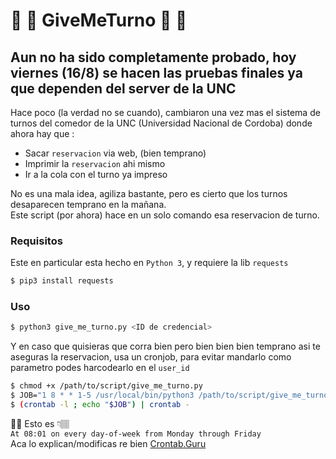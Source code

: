 # 🍅 🥑 GiveMeTurno 🍔 🍗

## Aun no ha sido completamente probado, hoy viernes (16/8) se hacen las pruebas finales ya que dependen del server de la UNC

Hace poco (la verdad no se cuando), cambiaron una vez mas el sistema de turnos del comedor de la UNC (Universidad Nacional de Cordoba) donde ahora hay que :  

- Sacar `reservacion` via web, (bien temprano)
- Imprimir la `reservacion` ahi mismo
- Ir a la cola con el turno ya impreso

No es una mala idea, agiliza bastante, pero es cierto que los
turnos desaparecen temprano en la mañana.  
Este script (por ahora) hace en un solo comando esa reservacion de turno.

### Requisitos
Este en particular esta hecho en `Python 3`, y requiere la lib `requests` 
```bash
$ pip3 install requests
```
### Uso
```bash
$ python3 give_me_turno.py <ID de credencial>
```
Y en caso que quisieras que corra bien pero bien bien bien
temprano asi te aseguras la reservacion, usa un cronjob, para evitar mandarlo
como parametro podes harcodearlo en el `user_id`
```bash
$ chmod +x /path/to/script/give_me_turno.py
$ JOB="1 8 * * 1-5 /usr/local/bin/python3 /path/to/script/give_me_turno.py"
$ (crontab -l ; echo "$JOB") | crontab -
```
☝🏽 Esto es 👇🏽  
`At 08:01 on every day-of-week from Monday through Friday`  
Aca lo explican/modificas re bien [Crontab.Guru](https://crontab.guru/#0_8_*_*_1-5)


